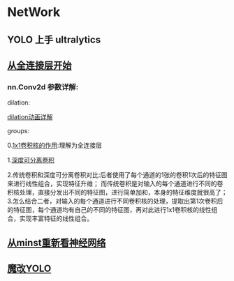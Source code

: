 # NetWork
## YOLO 上手 ultralytics



## [从全连接层开始](https://www.bilibili.com/video/BV1hE411t7RN)

### nn.Conv2d 参数详解:
dilation:

[​​dilation动画详解](https://blog.csdn.net/weixin_42363544/article/details/123920699)

groups:

0.[1x1卷积核的作用](https://zhuanlan.zhihu.com/p/40050371):理解为全连接层

1.[深度可分离卷积](https://blog.csdn.net/m0_37605642/article/details/134174749)

2.传统卷积和深度可分离卷积对比:后者使用了每个通道的1张的卷积1次后的特征图来进行线性组合，实现特征升维；
  而传统卷积是对输入的每个通道进行不同的卷积核处理，直接分发出不同的特征图，进行简单加和，本身的特征维度就很高了；
3.怎么结合二者，对输入的每个通道进行不同卷积核的处理，提取出第1次卷积后的特征图，每个通道均有自己的不同的特征图，再对此进行1x1卷积核的线性组合，实现丰富特征的线性组合。


## [从minst重新看神经网络](https://github.com/Functionhx/NetWork/blob/master/0minst.py)

## [魔改YOLO](https://blog.csdn.net/m0_67647321/article/details/143481224"点击访问付费专栏")
